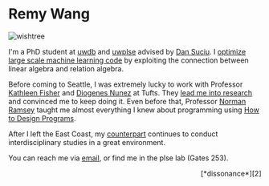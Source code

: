 Remy Wang
=========

<img src="sea.jpg" alt="wishtree" style="max-width:100%;height:auto;">

I'm a PhD student at [uwdb][18] and [uwplse][1] advised by [Dan Suciu][19]. 
I [optimize large scale machine learning code][20] by exploiting the connection 
between linear algebra and relation algebra. 

Before coming to Seattle, I was extremely lucky to work with Professor [Kathleen Fisher][13] and [Diogenes Nunez][14] at Tufts. They [lead me into research][12] and convinced me to keep doing it. Even before that, Professor [Norman Ramsey][15] taught me almost everything I knew about programming using [How to Design Programs][16]. 

After I left the East Coast, my [counterpart][17] continues to conduct interdisciplinary studies in a great environment. 

You can reach me via [email][8], or find me in 
the plse lab (Gates 253).

<div style="text-align: right"> [*dissonance*][2] </div>


[1]: http://uwplse.org
[2]: http://dissonance.remywang.science
[3]: conception-computation.pdf 
[4]: https://doi.org/10.1145/2976002.2976009
[5]: http://metalift.uwplse.org 
[6]: http://privacytools.seas.harvard.edu/files/privacytools/files/remy-final-paper.pdf
[7]: DPEC.pdf
[8]: mailto:remywang@cs.washington.edu
[9]: https://www.cs.washington.edu/contact
[10]: yoko.pdf
[11]: https://homes.cs.washington.edu/~akcheung/
[12]: http://conquer.cra.org/undergrad-research-highlights/proofs-privacy-and-programming
[13]: https://www.cs.tufts.edu/~kfisher/Kathleen_Fisher/Home.html
[14]: https://www.eecs.tufts.edu/~dan/
[15]: https://www.cs.tufts.edu/~nr/
[16]: https://htdp.org
[17]: https://news.harvard.edu/gazette/story/2018/10/harvards-remy-is-more-than-a-humanities-cat/
[18]: http://db.cs.washington.edu
[19]: https://homes.cs.washington.edu/~suciu/
[20]: https://github.com/wormhole-optimization/warp
